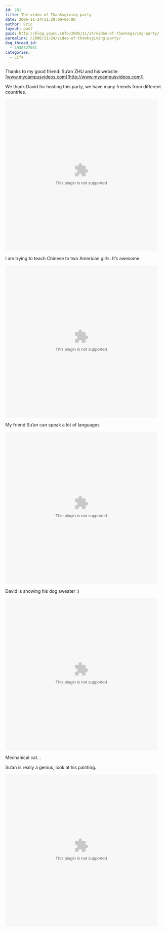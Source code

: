 ```yaml
---
id: 281
title: The video of Thanksgiving party
date: 2006-11-24T11:29:00+00:00
author: Eric
layout: post
guid: http://blog.youxu.info/2006/11/24/video-of-thanksgiving-party/
permalink: /2006/11/24/video-of-thanksgiving-party/
dsq_thread_id:
  - 4938327031
categories:
  - Life
---
```

Thanks to my good friend: Su&#8217;an ZHU and his website: [www.mycampusvideos.com](http://www.mycampusvideos.com/)

We thank David for hosting this party, we have many friends from different countries.
  


<embed src='http://www.mycampusvideos.com/uploads/flvplayer.swf?file=696_thanksgiving_party.flv' height='480' width='480'>
</embed>

I am trying to teach Chinese to two American girls. It&#8217;s awesome.
  


<embed src='http://www.mycampusvideos.com/uploads/flvplayer.swf?file=697_teach_chinese.flv' height='480' width='480'>
</embed>


  
My friend Su&#8217;an can speak a lot of languages
  


<embed src='http://www.mycampusvideos.com/uploads/flvplayer.swf?file=698_I_love_you_in_languages.flv' height='480' width='480'>
</embed>


  
David is showing his dog sweater :)
  


<embed src='http://www.mycampusvideos.com/uploads/flvplayer.swf?file=699_Dog_sweater.flv' height='480' width='480'>
</embed>


  
Mechanical cat&#8230;
  
Su&#8217;an is really a genius, look at his painting.
  


<embed src='http://www.mycampusvideos.com/uploads/flvplayer.swf?file=700_drawing.flv' height='480' width='480'>
</embed>